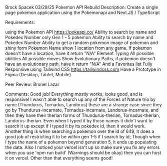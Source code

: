 Brock Spacek
03/29/25
Pokemon API Rebuild
Description: 
Create a single page pokemon application using the Pokemonapi and Next.JS / TypeScript


Requirements:

using the Pokemon API https://pokeapi.co/
Ability to search by name and Pokedex Number
only Gen 1 - 5 pokemon
Ability to search by name and Pokedex Number
Ability to get a random pokemon
image of pokemon and shiny form
Pokemon Name
show 1 location from any game. If pokemon doesn't have a location, have it return "N/A"
Element Typing
All possible abilities
All possible moves
Show Evolutionary Paths, if pokemon doesn't have an evolutionary path, have it return "N/A"
And a Favorites list
Fully Responsive using Tailwind CSS https://tailwindcss.com
Have a Prototype in Figma (Desktop, Tablet, Mobile)

Peer Review: Bronel Lazar

Comments: Good job! Everything mostly works, looks good, and is responsive! I wasn't able to search up any of the Forces of Nature trio by name (Thundurus, Tornadus, Landorus) these are a strange case since they go by Thundurus-incarnate, Tornadus-incarnate, Landorus-incarnate, and then they have their therian forms of Thundurus-therian, Tornadus-therian, Landorus-therian. Even when I typed it by those names it didn't want to search it up except if I typed it by its pokedex id, then it would work. Another thing is when searching a pokemon over the id of 649, it does a good job of restricting it to be within gen 1-5 if I search by id; Though when I type the name of a pokemon beyond generation 5, it ends up populating the data. Also I noticed your vercel isn't up so make sure you fix any errors when you use 'npm run build' (Warnings should be okay) then you can host it on vercel. Other than that everything seems good!
